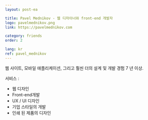 ```yaml
---
layout: post-ea

title: Pavel Mednikov - 웹 디자이너와 front-end 개발자 
logo: pavelmednikov.png
link: https://pavelmednikov.com

category: friends
order: 2

lang: kr
ref: pavel_mednikov
---
```


웹 사이트, 모바일 애플리케이션, 그리고 훨씬 더의 설계 및 개발 경험 7 년 이상. 

서비스 : 
  - 웹 디자인 
  - Front-end개발 
  - UX / UI 디자인 
  - 기업 스타일의 개발 
  - 인쇄 된 제품의 디자인

